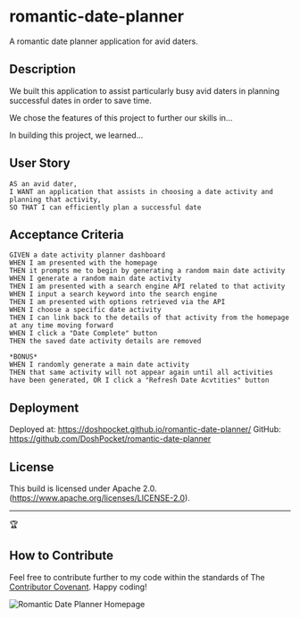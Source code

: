 # romantic-date-planner
 A romantic date planner application for avid daters.

## Description

We built this application to assist particularly busy avid daters in planning successful dates in order to save time. 

We chose the features of this project to further our skills in...

In building this project, we learned...

## User Story

```
AS an avid dater,
I WANT an application that assists in choosing a date activity and planning that activity,
SO THAT I can efficiently plan a successful date
```

## Acceptance Criteria

```
GIVEN a date activity planner dashboard
WHEN I am presented with the homepage
THEN it prompts me to begin by generating a random main date activity
WHEN I generate a random main date activity
THEN I am presented with a search engine API related to that activity
WHEN I input a search keyword into the search engine
THEN I am presented with options retrieved via the API
WHEN I choose a specific date activity
THEN I can link back to the details of that activity from the homepage at any time moving forward
WHEN I click a "Date Complete" button
THEN the saved date activity details are removed

*BONUS*
WHEN I randomly generate a main date activity
THEN that same activity will not appear again until all activities have been generated, OR I click a "Refresh Date Acvtities" button
```

## Deployment

Deployed at: https://doshpocket.github.io/romantic-date-planner/
GitHub: https://github.com/DoshPocket/romantic-date-planner

## License
This build is licensed under Apache 2.0. (https://www.apache.org/licenses/LICENSE-2.0).

---
🏆 
## How to Contribute
Feel free to contribute further to my code within the standards of The [Contributor Covenant](https://www.contributor-covenant.org/). Happy coding!

![Romantic Date Planner Homepage](./assets/images/dummydummy.png)

